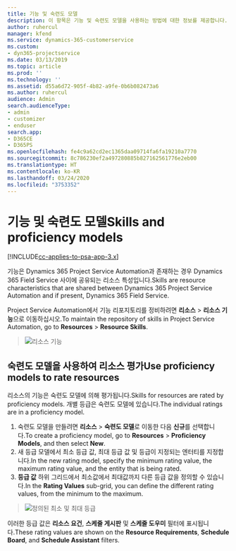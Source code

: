 ```yaml
---
title: 기능 및 숙련도 모델
description: 이 항목은 기능 및 숙련도 모델을 사용하는 방법에 대한 정보를 제공합니다.
author: ruhercul
manager: kfend
ms.service: dynamics-365-customerservice
ms.custom:
- dyn365-projectservice
ms.date: 03/13/2019
ms.topic: article
ms.prod: ''
ms.technology: ''
ms.assetid: d55a6d72-905f-4b82-a9fe-0b6b082473a6
ms.author: ruhercul
audience: Admin
search.audienceType:
- admin
- customizer
- enduser
search.app:
- D365CE
- D365PS
ms.openlocfilehash: fe4c9a62cd2ec1365daa09714fa6fa19210a7770
ms.sourcegitcommit: 8c786230ef2a497280885b827162561776e2eb00
ms.translationtype: HT
ms.contentlocale: ko-KR
ms.lasthandoff: 03/24/2020
ms.locfileid: "3753352"
---
```

# <a name="skills-and-proficiency-models"></a><span data-ttu-id="7774c-103">기능 및 숙련도 모델</span><span class="sxs-lookup"><span data-stu-id="7774c-103">Skills and proficiency models</span></span>

[!INCLUDE[cc-applies-to-psa-app-3.x](../includes/cc-applies-to-psa-app-3x.md)]

<span data-ttu-id="7774c-104">기능은 Dynamics 365 Project Service Automation과 존재하는 경우 Dynamics 365 Field Service 사이에 공유되는 리소스 특성입니다.</span><span class="sxs-lookup"><span data-stu-id="7774c-104">Skills are resource characteristics that are shared between Dynamics 365 Project Service Automation and if present, Dynamics 365 Field Service.</span></span> 

<span data-ttu-id="7774c-105">Project Service Automation에서 기능 리포지토리를 정비하려면 **리소스** \> **리소스 기능**으로 이동하십시오.</span><span class="sxs-lookup"><span data-stu-id="7774c-105">To maintain the repository of skills in Project Service Automation, go to **Resources** \> **Resource Skills**.</span></span> 

> ![리소스 기능](media/Resource-Management-image84.png)

## <a name="use-proficiency-models-to-rate-resources"></a><span data-ttu-id="7774c-107">숙련도 모델을 사용하여 리소스 평가</span><span class="sxs-lookup"><span data-stu-id="7774c-107">Use proficiency models to rate resources</span></span>

<span data-ttu-id="7774c-108">리소스의 기능은 숙련도 모델에 의해 평가됩니다.</span><span class="sxs-lookup"><span data-stu-id="7774c-108">Skills for resources are rated by proficiency models.</span></span> <span data-ttu-id="7774c-109">개별 등급은 숙련도 모델에 있습니다.</span><span class="sxs-lookup"><span data-stu-id="7774c-109">The individual ratings are in a proficiency model.</span></span> 

1. <span data-ttu-id="7774c-110">숙련도 모델을 만들려면 **리소스** \> **숙련도 모델**로 이동한 다음 **신규**를 선택합니다.</span><span class="sxs-lookup"><span data-stu-id="7774c-110">To create a proficiency model, go to **Resources** \> **Proficiency Models**, and then select **New**.</span></span>
2. <span data-ttu-id="7774c-111">새 등급 모델에서 최소 등급 값, 최대 등급 값 및 등급이 지정되는 엔터티를 지정합니다.</span><span class="sxs-lookup"><span data-stu-id="7774c-111">In the new rating model, specify the minimum rating value, the maximum rating value, and the entity that is being rated.</span></span>
3. <span data-ttu-id="7774c-112">**등급 값** 하위 그리드에서 최소값에서 최대값까지 다른 등급 값을 정의할 수 있습니다.</span><span class="sxs-lookup"><span data-stu-id="7774c-112">In the **Rating Values** sub-grid, you can define the different rating values, from the minimum to the maximum.</span></span>

> ![정의된 최소 및 최대 등급](media/Resource-Management-image85.png)

<span data-ttu-id="7774c-114">이러한 등급 값은 **리소스 요건**, **스케줄 게시판** 및 **스케줄 도우미** 필터에 표시됩니다.</span><span class="sxs-lookup"><span data-stu-id="7774c-114">These rating values are shown on the **Resource Requirements**, **Schedule Board**, and **Schedule Assistant** filters.</span></span>
